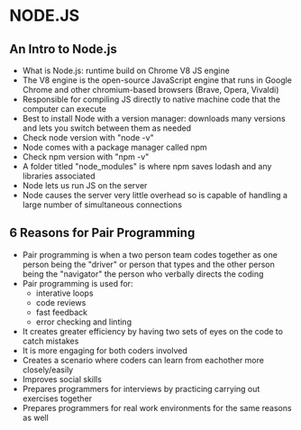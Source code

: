 # NODE.JS

## An Intro to Node.js
  - What is Node.js: runtime build on Chrome V8 JS engine
  - The V8 engine is the open-source JavaScript engine that runs in Google Chrome and other chromium-based browsers (Brave, Opera, Vivaldi)
  - Responsible for compiling JS directly to native machine code that the computer can execute
  - Best to install Node with a version manager: downloads many versions and lets you switch between them as needed
  - Check node version with "node -v"
  - Node comes with a package manager called npm
  - Check npm version with "npm -v"
  - A folder titled "node_modules" is where npm saves lodash and any libraries associated
  - Node lets us run JS on the server
  - Node causes the server very little overhead so is capable of handling a large number of simultaneous connections

## 6 Reasons for Pair Programming
  - Pair programming is when a two person team codes together as one person being the "driver" or person that types and the other person being the "navigator" the person who verbally directs the coding
  - Pair programming is used for:
    - interative loops
    - code reviews
    - fast feedback
    - error checking and linting
  - It creates greater efficiency by having two sets of eyes on the code to catch mistakes
  - It is more engaging for both coders involved
  - Creates a scenario where coders can learn from eachother more closely/easily
  - Improves social skills
  - Prepares programmers for interviews by practicing carrying out exercises together
  - Prepares programmers for real work environments for the same reasons as well